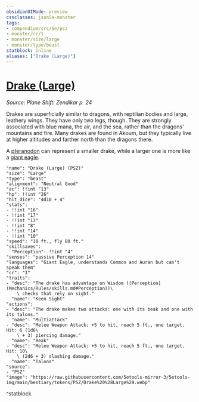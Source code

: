 ```yaml
---
obsidianUIMode: preview
cssclasses: json5e-monster
tags:
- compendium/src/5e/psz
- monster/cr/1
- monster/size/large
- monster/type/beast
statblock: inline
aliases: ["Drake (Large)"]
---
```

# [Drake (Large)](Mechanics\bestiary\beast/drake-large-psz.md)
*Source: Plane Shift: Zendikar p. 24*  

Drakes are superficially similar to dragons, with reptilian bodies and large, leathery wings. They have only two legs, though. They are strongly associated with blue mana, the air, and the sea, rather than the dragons' mountains and fire. Many drakes are found in Akoum, but they typically live at higher altitudes and farther north than the dragons there.

A [pteranodon](Mechanics/bestiary/beast/pteranodon.md) can represent a smaller drake, while a larger one is more like a [giant eagle](Mechanics/bestiary/beast/giant-eagle.md).

```statblock
"name": "Drake (Large) (PSZ)"
"size": "Large"
"type": "beast"
"alignment": "Neutral Good"
"ac": !!int "13"
"hp": !!int "26"
"hit_dice": "4d10 + 4"
"stats":
- !!int "16"
- !!int "17"
- !!int "13"
- !!int "8"
- !!int "14"
- !!int "10"
"speed": "10 ft., fly 80 ft."
"skillsaves":
  "Perception": !!int "4"
"senses": "passive Perception 14"
"languages": "Giant Eagle, understands Common and Auran but can't speak them"
"cr": "1"
"traits":
- "desc": "The drake has advantage on Wisdom ([Perception](Mechanics/Rules/skills.md#Perception))\
    \ checks that rely on sight."
  "name": "Keen Sight"
"actions":
- "desc": "The drake makes two attacks: one with its beak and one with its talons."
  "name": "Multiattack"
- "desc": "Melee Weapon Attack: +5 to hit, reach 5 ft., one target. Hit: 6 (1d6\
    \ + 3) piercing damage."
  "name": "Beak"
- "desc": "Melee Weapon Attack: +5 to hit, reach 5 ft., one target. Hit: 10\
    \ (2d6 + 3) slashing damage."
  "name": "Talons"
"source":
- "PSZ"
"image": "https://raw.githubusercontent.com/5etools-mirror-3/5etools-img/main/bestiary/tokens/PSZ/Drake%20%28Large%29.webp"
```
^statblock